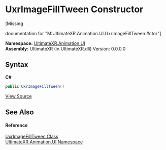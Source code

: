 # UxrImageFillTween Constructor 
 

\[Missing <summary> documentation for "M:UltimateXR.Animation.UI.UxrImageFillTween.#ctor"\]

**Namespace:**&nbsp;<a href="N_UltimateXR_Animation_UI">UltimateXR.Animation.UI</a><br />**Assembly:**&nbsp;UltimateXR (in UltimateXR.dll) Version: 0.0.0.0

## Syntax

**C#**<br />
``` C#
public UxrImageFillTween()
```

<a href="UltimateXR/Scripts/Animation/UI/UxrImageFillTween.cs" rel="noopener noreferrer" title="View the source code">View Source</a><br />

## See Also


#### Reference
<a href="T_UltimateXR_Animation_UI_UxrImageFillTween">UxrImageFillTween Class</a><br /><a href="N_UltimateXR_Animation_UI">UltimateXR.Animation.UI Namespace</a><br />